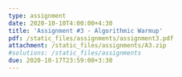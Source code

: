 ```yaml
---
type: assignment
date: 2020-10-10T4:00:00+4:30
title: 'Assignment #3 - Algorithmic Warmup'
pdf: /static_files/assignments/assignment3.pdf
attachment: /static_files/assignments/A3.zip
#solutions: /static_files/assignments
due: 2020-10-17T23:59:00+3:30
---
```

